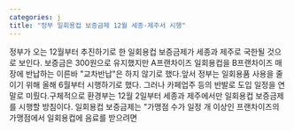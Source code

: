 ```yaml
---
categories: j
title: "정부 일회용컵 보증금제 12월 세종·제주서 시행"
---
```

정부가 오는 12월부터 추진하기로 한 일회용컵 보증금제가 세종과 제주로 국한될 것으로 보인다. 보증금은 300원으로 유지했지만 A프랜차이즈 일회용컵을 B프랜차이즈 매장에 반납하는 이른바 "교차반납"은 하지 않기로 했다.앞서 정부는 일회용품 사용을 줄이기 위해 올해 6월부터 시행하기로 했다. 그러나 카페업주 등의 반발로 도입 일정을 연말로 미뤘다.구체적으로 환경부는 12월 2일부터 세종과 제주에서만 일회용컵 보증금제를 시행할 방침이다. 일회용컵 보증금제는 "가맹점 수가 일정 개 이상인 프랜차이즈의 가맹점에서 일회용컵에 음료를 받으려면